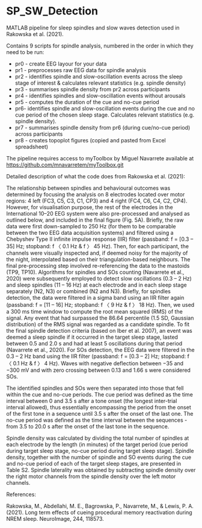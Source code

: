 # SP_SW_Detection
MATLAB pipeline for sleep spindles and slow waves detection used in Rakowska et al. (2021).

Contains 9 scripts for spindle analysis, numbered in the order in which they need to be run:
- pr0 - create EEG layour for your data
- pr1 - preprocesses raw EEG data for spindle analysis
- pr2 - identifies spindle and slow-oscillation events across the sleep stage of interest & calculates relevant statistics (e.g. spindle density) 
- pr3 - summarises spindle density from pr2 across participants 
- pr4 - identifies spindles and slow-oscillation events without arousals
- pr5 - computes the duration of the cue and no-cue period 
- pr6- identifies spindle and slow-oscillation events during the cue and no cue period of the chosen sleep stage. Calculates relevant statistics (e.g. spindle density).
- pr7 - summarises spindle density from pr6 (during cue/no-cue period) across participants 
- pr8 - creates topoplot figures (copied and pasted from Excel spreadsheet)

The pipeline requires access to myToolbox by Miguel Navarrete available at https://github.com/mnavarretem/myToolbox.git


Detailed description of what the code does from Rakowska et al. (2021):

The relationship between spindles and behavioural outcomes was determined by focusing the analysis on 8 electrodes located over motor regions: 4 left (FC3, C5, C3, C1, CP3) and 4 right (FC4, C6, C4, C2, CP4). However, for visualisation purpose, the rest of the electrodes in the International 10–20 EEG system were also pre-processed and analysed as outlined below, and included in the final figure (Fig. 5A). Briefly, the raw data were first down-sampled to 250 Hz (for them to be comparable between the two EEG data acquisition systems) and filtered using a Chebyshev Type II infinite impulse response (IIR) filter (passband: f = [0.3 – 35] Hz; stopband: f 〈 0.1 Hz & f 〉 45 Hz). Then, for each participant, the channels were visually inspected and, if deemed noisy for the majority of the night, interpolated based on their triangulation-based neighbours. The final pre-processing step involved re-referencing the data to the mastoids (TP9, TP10). Algorithms for spindles and SOs counting (Navarrete et al., 2020) were subsequently employed to detect slow oscillations (0.3 – 2 Hz) and sleep spindles (11 – 16 Hz) at each electrode and in each sleep stage separately (N2, N3) or combined (N2 and N3). Briefly, for spindles detection, the data were filtered in a sigma band using an IIR filter again (passband: f = [11 – 16] Hz; stopband: f 〈 9 Hz & f 〉 18 Hz). Then, we used a 300 ms time window to compute the root mean squared (RMS) of the signal. Any event that had surpassed the 86.64 percentile (1.5 SD, Gaussian distribution) of the RMS signal was regarded as a candidate spindle. To fit the final spindle detection criteria (based on Iber et al. 2007), an event was deemed a sleep spindle if it occurred in the target sleep stage, lasted between 0.5 and 2.0 s and had at least 5 oscillations during that period (Navarrete et al., 2020). For SOs detection, the EEG data were filtered in the 0.3 – 2 Hz band using the IIR filter (passband: f = [0.3 – 2] Hz; stopband: f 〈 0.1 Hz & f 〉 4 Hz). Waves with negative deflection between −35 and −300 mV and with zero crossing between 0.13 and 1.66 s were considered SOs. 

The identified spindles and SOs were then separated into those that fell within the cue and no-cue periods. The cue period was defined as the time interval between 0 and 3.5 s after a tone onset (the longest inter-trial interval allowed), thus essentially encompassing the period from the onset of the first tone in a sequence until 3.5 s after the onset of the last one. The no-cue period was defined as the time interval between the sequences - from 3.5 to 20.0 s after the onset of the last tone in the sequence.

Spindle density was calculated by dividing the total number of spindles at each electrode by the length (in minutes) of the target period (cue period during target sleep stage, no-cue period during target sleep stage). Spindle density, together with the number of spindle and SO events during the cue and no-cue period of each of the target sleep stages, are presented in Table S2. Spindle laterality was obtained by subtracting spindle density over the right motor channels from the spindle density over the left motor channels.

References:

Rakowska, M., Abdellahi, M. E., Bagrowska, P., Navarrete, M., & Lewis, P. A. (2021). Long term effects of cueing procedural memory reactivation during NREM sleep. NeuroImage, 244, 118573.
